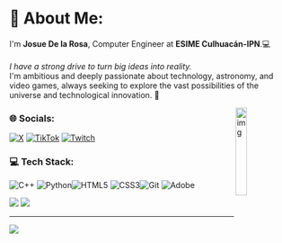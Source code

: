 # 🐉 About Me:
I'm **Josue De la Rosa**, Computer Engineer at **ESIME Culhuacán-IPN**.💻<br>
<br>*I have a strong drive to turn big ideas into reality.*<br>
I'm ambitious and deeply passionate about technology, astronomy, and video games, always seeking to explore the vast possibilities of the universe and technological innovation. 🚀

<img align="right" alt="img" width="20%" height="auto" src="https://media0.giphy.com/media/v1.Y2lkPTc5MGI3NjExdzB2Y3B3M2t5ZjY1cG41MW9kb3J2YWFvenVybTJqeHhrazc0dm9lciZlcD12MV9pbnRlcm5hbF9naWZfYnlfaWQmY3Q9Zw/35PXLrnJI8WYS0kUgG/giphy.webp"/>

### 🌐 Socials:
[![X](https://img.shields.io/badge/X-black.svg?logo=X&logoColor=white)](https://x.com/JoshCobraa) 
[![TikTok](https://img.shields.io/badge/TikTok-%23000000.svg?logo=TikTok&logoColor=white)](https://tiktok.com/@JoshCobraa) [![Twitch](https://img.shields.io/badge/Twitch-%239146FF.svg?logo=Twitch&logoColor=white)](https://twitch.tv/JoshCobraa) 

### 💻 Tech Stack:
![C++](https://img.shields.io/badge/c++-%2300599C.svg?style=plastic&logo=c%2B%2B&logoColor=white) ![Python](https://img.shields.io/badge/python-3670A0?style=plastic&logo=python&logoColor=ffdd54)![HTML5](https://img.shields.io/badge/html5-%23E34F26.svg?style=plastic&logo=html5&logoColor=white) ![CSS3](https://img.shields.io/badge/css3-%231572B6.svg?style=plastic&logo=css3&logoColor=white)![Git](https://img.shields.io/badge/git-%23F05033.svg?style=plastic&logo=git&logoColor=white) ![Adobe](https://img.shields.io/badge/adobe-%23FF0000.svg?style=plastic&logo=adobe&logoColor=white) 

![](https://github-readme-stats.vercel.app/api?username=JoshCobra&theme=shadow_green&hide_border=false&include_all_commits=false&count_private=false)
![](https://github-readme-stats.vercel.app/api/top-langs/?username=JoshCobra&theme=shadow_green&hide_border=false&include_all_commits=false&count_private=false&layout=compact)

---
[![](https://visitcount.itsvg.in/api?id=JoshCobra&icon=0&color=3)](https://visitcount.itsvg.in)

